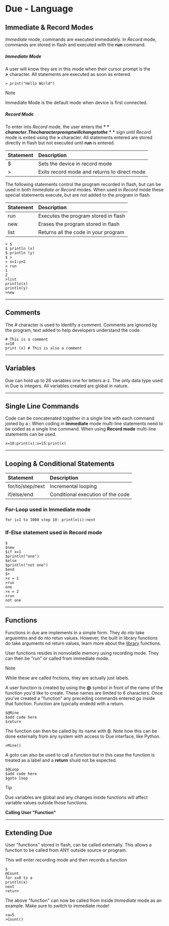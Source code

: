 # Due - Language

## Immediate & Record Modes

*Immediate* mode, commands are executed immediately. In *Record* mode, commands are stored in flash and executed with the **run** command. 

##### Immediate Mode
A user will know they are in this mode when their cursor prompt is the  
**_>_** character. All statements are executed as soon as entered.

```basic 
> print("Hello World")
```

> [!NOTE]
> Immediate Mode is the default mode when device is first connected.

##### Record Mode
To enter into *Record* mode, the user enters the **$** character.
The character prompt will change to the **$** sign until *Record* mode is exited using the **>** character. All statements entered are stored directly in flash but not executed until **run** is entered. 

|Statement              |Description                                                            |
|:----------------------|:----------------------------------------------------------------------|
|$                      |Sets the device in record mode                                      |
|>                      |Exits record mode and returns to direct mode                                    |

The following statements control the program recorded in flash, but can be used in both *Immediate or Record* modes. When used in *Record* mode these special statements execute, but are not added to the program in flash. 

|Statement              |Description                                                            |
|:----------------------|:----------------------------------------------------------------------|
|run                    |Executes the program stored in flash                                     |
|new                    |Erases the program stored in flash                                    |
|list                   |Returns all the code in your program                                     |


```basic 
> $
$ println (x)
$ println (y)
$ >
> x=1:y=2
> run
1
2
>list
println(x)
println(y)
>new
```
---

## Comments
The # character is used to identify a comment. Comments are ignored by the program, text added to help developers understand the code.

```basic
# This is a comment
x=10
print (x) # This is also a comment 
```
---

## Variables
Due can hold up to 26 variables one for letters a-z. The only data type used in Due is integers. All variables created are global in nature. 

---

## Single Line Commands
Code can be concatenated together in a single line with each command joined by a **:** When coding in **Immediate** mode multi-line statements need to be coded as a single line command. When using **Record mode** multi-line statements can be used. 

```basic 
x=10:print(x):x=15:print(x)
```
---

## Looping & Conditional Statements


|Statement              |Description                                                            |
|:----------------------|:----------------------------------------------------------------------|
|for/to/step/next       |Incremental looping                                                 |
|if/else/end            |Conditional execution of the code                                      |


### For-Loop used in Immediate mode

```basic 
for i=1 to 1000 step 10: println(i):next
```

### If-Else statement used in Record mode

```basic 
$
$new
$if x=1
$println("one")
$else 
$println("not one")
$end
$>
>x = 1
>run
one
>x = 2
>run
not one
```


---

## Functions

Functions in due are implements in a simple form. They do nto take arguemtns and do nto retun values. However, the built in library functions do take arguments nd return values, learn more about the [library](library.md) functions. 

User functions resides in nonvolatile memory using recording mode. They can then be "run" or called from immediate mode.

> [!NOTE]
> While these are called fnctions, they are actually just labels.

A user function is created by using the **@** symbol in front of the name of the function you'd like to create. These names are limited to 6 characters. Once you've created a "function" any preceding commands entered go inside that function. Function are typically endedd with a return. 

```basic
$@Mine
$add code here
$return
```

The function can then be called by its name with **()**. Note how this can be done externally from any system with access to Due interface, like Python.

```basic
>Mine()
```
A goto can also be used to call a function but in this case the function is treated as a label and a **return** shuld not be expected. 

```basic
$@Loop
$add code here
$goto loop 
```

> [!TIP]
> Due variables are global and any changes inside functions will affect variable values outside those functions.

**Calling User "Function"**




---
## Extending Due

User "functions" stored in flash, can be called externally. This allows a function to be called from ANY outside source or program. 


This will enter recording mode and then records a function
```basic
$
@Count
for x=0 to a
println(x)
next
return
```

The above "function" can now be called from inside *Immediate* mode as an example. Make sure to switch to immediate mode!

```basic
>a=5
>Count()
```